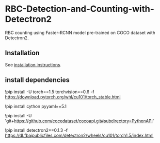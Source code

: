 # RBC-Detection-and-Counting-with-Detectron2
RBC counting using Faster-RCNN model pre-trained on COCO dataset with Detectron2. 

## Installation

See [installation instructions](https://detectron2.readthedocs.io/tutorials/install.html).

## install dependencies
!pip install -U torch==1.5 torchvision==0.6 -f https://download.pytorch.org/whl/cu101/torch_stable.html

!pip install cython pyyaml==5.1

!pip install -U 'git+https://github.com/cocodataset/cocoapi.git#subdirectory=PythonAPI'

!pip install detectron2==0.1.3 -f https://dl.fbaipublicfiles.com/detectron2/wheels/cu101/torch1.5/index.html


